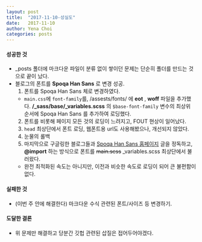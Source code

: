 ```yaml
---
layout: post
title:  "2017-11-10-성실도"
date:   2017-11-10
author: Yena Choi
categories: posts
---
```


#### 성공한 것

- \_posts 폴더에 마크다운 파일이 분류 없이 쌓이던 문제는 단순히 폴더를 만드는 것으로 끝이 났다.
- 블로그의 폰트를 **Spoqa Han Sans** 로 변경 성공.
  1. 폰트를 Spoqa Han Sans 체로 변경하였다.
    - `main.css`에 `font-family`를, /assests/fonts/ 에 **eot** , **woff** 파일을 추가했다.
        **/_sass/base/_variables.scss** 의 `$base-font-family` 변수의 최상위 순서에 Spoqa Han Sans 를 추가하여 로딩했다.
  2. 폰트를 비롯해 페이지 모든 것의 로딩이 느려지고, FOUT 현상이 일어났다.
  3. `head` 최상단에서 폰트 로딩, 웹폰트용 url도 사용해봤으나, 개선되지 않았다.
  4. 눈물의 롤백
  5. 마지막으로 구글링한 블로그들과 [Spoqa Han Sans 홈페이지](https://spoqa.github.io/spoqa-han-sans/ko-KR/) 글을 정독하고, **@import** 하는 방식으로 폰트를 ~~main.scss~~ \_variables.scss 최상단에서 불러왔다.
    -  완전 최적화된 속도는 아니지만, 이전과 비슷한 속도로 로딩이 되어 큰 불편함이 없다.

#### 실패한 것
- (이번 주 안에 해결한다) 마크다운 수식 관련된 폰트/사이즈 등 변경하기.


#### 도달한 결론
- 위 문제만 해결하고 당분간 깃헙 관련된 삽질은 접어두어야겠다.
